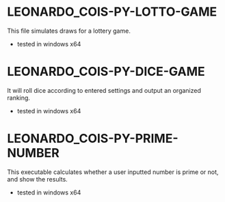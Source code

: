 

# LEONARDO_COIS-PY-LOTTO-GAME
This file simulates draws for a lottery game.
* tested in windows x64

# LEONARDO_COIS-PY-DICE-GAME
It will roll dice according to entered settings and output an organized ranking.
* tested in windows x64

# LEONARDO_COIS-PY-PRIME-NUMBER
This executable calculates whether a user inputted number is prime or not, and show the results.
* tested in windows x64


